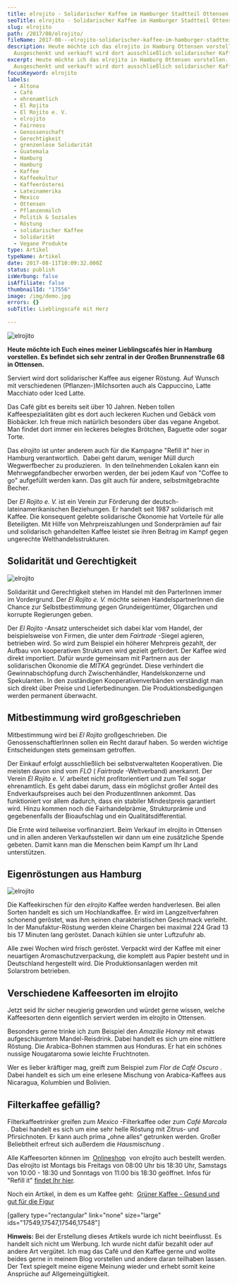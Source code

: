 ```yaml
---
title: elrojito - Solidarischer Kaffee im Hamburger Stadtteil Ottensen
seoTitle: elrojito - Solidarischer Kaffee im Hamburger Stadtteil Ottensen
slug: elrojito
path: /2017/08/elrojito/
fileName: 2017-08---elrojito-solidarischer-kaffee-im-hamburger-stadtteil-ottensen.md
description: Heute möchte ich das elrojito in Hamburg Ottensen vorstellen.
  Ausgeschenkt und verkauft wird dort ausschließlich solidarischer Kaffee.
excerpt: Heute möchte ich das elrojito in Hamburg Ottensen vorstellen.
  Ausgeschenkt und verkauft wird dort ausschließlich solidarischer Kaffee.
focusKeyword: elrojito
labels:
  - Altona
  - Café
  - ehrenamtlich
  - El Rojito
  - El Rojito e. V.
  - elrojito
  - Fairness
  - Genossenschaft
  - Gerechtigkeit
  - grenzenlose Solidarität
  - Guatemala
  - Hamburg
  - Hamburg
  - Kaffee
  - Kaffeekultur
  - Kaffeerösterei
  - Lateinamerika
  - Mexico
  - Ottensen
  - Pflanzenmilch
  - Politik & Soziales
  - Röstung
  - solidarischer Kaffee
  - Solidarität
  - Vegane Produkte
type: Artikel
typeName: Artikel
date: 2017-08-11T10:09:32.000Z
status: publish
isWerbung: false
isAffiliate: false
thumbnailId: "17556"
image: /img/demo.jpg
errors: {}
subTitle: Lieblingscafé mit Herz
  
---
```


![elrojito](http://cardamonchai.com/wp-content/uploads/2017/08/36452318776_7ac0ea3a57_z-300x400.jpg)

**Heute möchte ich Euch eines meiner Lieblingscafés hier in Hamburg vorstellen.
Es befindet sich sehr zentral in der Großen Brunnenstraße 68 in Ottensen.**

Serviert wird dort solidarischer Kaffee aus eigener Röstung. Auf Wunsch mit
verschiedenen (Pflanzen-)Milchsorten auch als Cappuccino, Latte Macchiato oder
Iced Latte.

Das Café gibt es bereits seit über 10 Jahren. Neben tollen Kaffeespezialitäten
gibt es dort auch leckeren Kuchen und Gebäck vom Biobäcker. Ich freue mich
natürlich besonders über das vegane Angebot. Man findet dort immer ein leckeres
belegtes Brötchen, Baguette oder sogar Torte.

Das _elrojito_ ist unter anderem auch für die Kampagne "Refill it" hier in
Hamburg verantwortlich.  Dabei geht darum, weniger Müll durch Wegwerfbecher zu
produzieren.  In den teilnehmenden Lokalen kann ein Mehrwegpfandbecher erworben
werden, der bei jedem Kauf von "Coffee to go" aufgefüllt werden kann. Das gilt
auch für andere, selbstmitgebrachte Becher.

Der _El Rojito e. V._ ist ein Verein zur Förderung der
deutsch-lateinamerikanischen Beziehungen. Er handelt seit 1987 solidarisch mit
Kaffee. Die konsequent gelebte solidarische Ökonomie hat Vorteile für alle
Beteiligten. Mit Hilfe von Mehrpreiszahlungen und Sonderprämien auf fair und
solidarisch gehandelten Kaffee leistet sie ihren Beitrag im Kampf gegen
ungerechte Welthandelsstrukturen.

## Solidarität und Gerechtigkeit

![elrojito](http://cardamonchai.com/wp-content/uploads/2017/08/36498656565_27d82581fb_z-300x400.jpg)

Solidarität und Gerechtigkeit stehen im Handel mit den ParterInnen immer im
Vordergrund. Der _El Rojito e. V._ möchte seinen HandelspartnerInnen die Chance
zur Selbstbestimmung gegen Grundeigentümer, Oligarchen und korrupte Regierungen
geben.

Der _El Rojito_ -Ansatz unterscheidet sich dabei klar vom Handel, der
beispielsweise von Firmen, die unter dem _Fairtrade_ -Siegel agieren, betrieben
wird. So wird zum Beispiel ein höherer Mehrpreis gezahlt, der Aufbau von
kooperativen Strukturen wird gezielt gefördert. Der Kaffee wird direkt
importiert. Dafür wurde gemeinsam mit Partnern aus der solidarischen Ökonomie
die _MITKA_ gegründet. Diese verhindert die Gewinnabschöpfung durch
Zwischenhändler, Handelskonzerne und Spekulanten. In den zuständigen
Kooperativenverbänden verständigt man sich direkt über Preise und
Lieferbedinungen. Die Produktionsbedigungen werden permanent überwacht.

## Mitbestimmung wird großgeschrieben

Mitbestimmung wird bei _El Rojito_ großgeschrieben. Die GenossenschaftlerInnen
sollen ein Recht darauf haben. So werden wichtige Entscheidungen stets gemeinsam
getroffen.

Der Einkauf erfolgt ausschließlich bei selbstverwalteten Kooperativen. Die
meisten davon sind vom _FLO_ ( _Fairtrade_ -Weltverband) anerkannt. Der Verein
_El Rojito e. V._ arbeitet nicht profitorientiert und zum Teil sogar
ehrenamtlich. Es geht dabei darum, dass ein möglichst großer Anteil des
Endverkaufspreises auch bei den ProduzentInnen ankommt. Das funktioniert vor
allem dadurch, dass ein stabiler Mindestpreis garantiert wird. Hinzu kommen noch
die Fairhandelprämie, Strukturprämie und gegebenenfalls der Bioaufschlag und ein
Qualitätsdifferential.

Die Ernte wird teilweise vorfinanziert. Beim Verkauf im elrojito in Ottensen und
in allen anderen Verkaufsstellen wir dann um eine zusätzliche Spende gebeten.
Damit kann man die Menschen beim Kampf um Ihr Land unterstützen.

## Eigenröstungen aus Hamburg

![elrojito](http://cardamonchai.com/wp-content/uploads/2017/08/36452318776_7ac0ea3a57_z-300x400.jpg)

Die Kaffeekirschen für den _elrojito_ Kaffee werden handverlesen. Bei allen
Sorten handelt es sich um Hochlandkaffee. Er wird im Langzeitverfahren schonend
geröstet, was ihm seinen charakteristischen Geschmack verleiht. In der
Manufaktur-Röstung werden kleine Chargen bei maximal 224 Grad 13 bis 17 Minuten
lang geröstet. Danach kühlen sie unter Luftzufuhr ab.

Alle zwei Wochen wird frisch geröstet. Verpackt wird der Kaffee mit einer
neuartigen Aromaschutzverpackung, die komplett aus Papier besteht und in
Deutschland hergestellt wird. Die Produktionsanlagen werden mit Solarstrom
betrieben.

## Verschiedene Kaffeesorten im elrojito

Jetzt seid Ihr sicher neugierig geworden und würdet gerne wissen, welche
Kaffeesorten denn eigentlich serviert werden im elrojito in Ottensen.

Besonders gerne trinke ich zum Beispiel den _Amazilie Honey_ mit etwas
aufgeschäumtem Mandel-Reisdrink. Dabei handelt es sich um eine mittlere Röstung.
Die Arabica-Bohnen stammen aus Honduras. Er hat ein schönes nussige Nougataroma
sowie leichte Fruchtnoten.

Wer es lieber kräftiger mag, greift zum Beispiel zum _Flor de Café Oscuro_ .
Dabei handelt es sich um eine erlesene Mischung von Arabica-Kaffees aus
Nicaragua, Kolumbien und Bolivien.

## Filterkaffee gefällig?

Filterkaffeetrinker greifen zum _Mexico_ -Filterkaffee oder zum _Café Marcala_ .
Dabei handelt es sich um eine sehr helle Röstung mit Zitrus- und Pfirsichnoten.
Er kann auch prima „ohne alles“ getrunken werden. Großer Beliebtheit erfreut
sich außerdem die _Hausmischung_ .

Alle Kaffeesorten können im  [Onlineshop](http://elrojito.de)  von elrojito auch
bestellt werden. Das elrojito ist Montags bis Freitags von 08:00 Uhr bis 18:30
Uhr, Samstags von 10:00 - 18:30 und Sonntags von 11:00 bis 18:30 geöffnet. Infos
für "Refill it" [findet Ihr hier](https://www.refillit-elrojito.de/).

Noch ein Artikel, in dem es um Kaffee geht: 
[Grüner Kaffee - Gesund und gut für die Figur](/andere-blogs/gruener-kaffee-gesund/)

[gallery type="rectangular" link="none" size="large"
ids="17549,17547,17546,17548"]

**Hinweis:** Bei der Erstellung dieses Artikels wurde ich nicht beeinflusst. Es
handelt sich nicht um Werbung. Ich wurde nicht dafür bezahlt oder auf andere Art
vergütet. Ich mag das Café und den Kaffee gerne und wollte beides gerne in
meinem Blog vorstellen und andere daran teilhaben lassen. Der Text spiegelt
meine eigene Meinung wieder und erhebt somit keine Ansprüche auf
Allgemeingültigkeit.

  